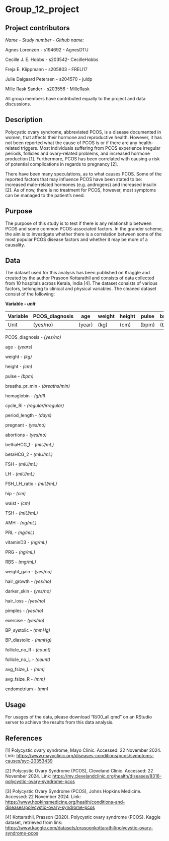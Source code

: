 # Group_12_project

## Project contributors

*Name - Study number - Github name:*

Agnes Lorenzen - s194692 - AgnesDTU

Cecille J. E. Hobbs - s203542- CecilleHobbs

Freja E. Klippmann - s205803 - FRELI17

Julie Dalgaard Petersen - s204570 - juldp

Mille Rask Sander - s203556 - MilleRask

All group members have contributed equally to the project and data discussions.

## Description

Polycystic ovary syndrome, abbreviated PCOS, is a disease documented in women, that affects their hormone and reproductive health. However, it has not been reported what the cause of PCOS is or if there are any health-related triggers. Most individuals suffering from PCOS experience irregular periods, follicles and ovary-related problems, and increased hormone production [1]. Furthermore, PCOS has been correlated with causing a risk of potential complications in regards to pregnancy [2].

There have been many speculations, as to what causes PCOS. Some of the reported factors that may influence PCOS have been stated to be: increased male-related hormones (e.g. androgens) and increased insulin [2]. As of now, there is no treatment for PCOS, however, most symptoms can be managed to the patient’s need.

## Purpose

The purpose of this study is to test if there is any relationship between PCOS and some common PCOS-associated factors. In the grander scheme, the aim is to investigate whether there is a correlation between some of the most popular PCOS disease factors and whether it may be more of a causality.

## Data

The dataset used for this analysis has been published on Kraggle and created by the author Prasoon Kottarathil and consists of data collected from 10 hospitals across Kerala, India [4]. The dataset consists of various factors, belonging to clinical and physical variables. The cleaned dataset consist of the following:

**Variable *- unit***

| Variable | PCOS_diagnosis | age    | weight | height | pulse | breaths_pr_min | hemaglobin | cycle_RI            | period_length | Col11 | Col12 | Col13 | Col14 | Col15 | Col16 | Col17 | Col18 | Col19 | Col20 | Col21 | Col22 | Col23 | Col24 | Col25 | Col26 | Col27 | Col28 | Col29 | Col30 | Col31 | Col32 | Col33 | Col34 | Col35 | Col36 | Col37 | Col38 |
|-----|--------|----|-----|-----|----|-----|-------|-----|-----|--|--|--|--|--|--|--|--|--|--|--|--|--|--|--|--|--|--|--|--|--|--|--|--|--|--|--|-----------|
| Unit     | (yes/no)       | (year) | (kg)   | (cm)   | (bpm) | (breaths/min)  | (g/dl)     | (regular/irregular) | (days)        |       |       |       |       |       |       |       |       |       |       |       |       |       |       |       |       |       |       |       |       |       |       |       |       |       |       |       |       |

PCOS_diagnosis - *(yes/no)*

age - *(years)*

weight - *(kg)*

height - *(cm)*

pulse - *(bpm)*

breaths_pr_min - *(breaths/min)*

hemaglobin - *(g/dl)*

cycle_RI - *(regular/irregular)*

period_length - *(days)*

pregnant - *(yes/no)*

abortions - *(yes/no)*

bethaHCG_1 - *(mIU/mL)*

betaHCG_2 - *(mIU/mL)*

FSH - *(mIU/mL)*

LH - *(mIU/mL)*

FSH_LH_ratio - *(mIU/mL)*

hip - *(cm)*

waist - *(cm)*

TSH - *(mIU/mL)*

AMH - *(ng/mL)*

PRL - *(ng/mL)*

vitaminD3 - *(ng/mL)*

PRG - *(ng/mL)*

RBS - *(mg/mL)*

weight_gain - *(yes/no)*

hair_growth - *(yes/no)*

darker_skin - *(yes/no)*

hair_loss - *(yes/no)*

pimples - *(yes/no)*

exercise - *(yes/no)*

BP_systolic - *(mmHg)*

BP_diastolic - *(mmHg)*

follicle_no_R - *(count)*

follicle_no_L - *(count)*

avg_fsize_L - *(mm)*

avg_fsize_R - *(mm)*

endometrium - *(mm)*

## Usage

For usages of the data, please download “R/00_all.qmd” on an RStudio server to achieve the results from this data analysis.

## References

[1] Polycystic ovary syndrome, Mayo Clinic. Accessed: 22 November 2024. Link: <https://www.mayoclinic.org/diseases-conditions/pcos/symptoms-causes/syc-20353439>

[2] Polycystic Ovary Syndrome (PCOS), Cleveland Clinic. Accessed: 22 November 2024. Link: <https://my.clevelandclinic.org/health/diseases/8316-polycystic-ovary-syndrome-pcos>

[3] Polycystic Ovary Syndrome (PCOS), Johns Hopkins Medicine. Accessed: 22 November 2024. Link: <https://www.hopkinsmedicine.org/health/conditions-and-diseases/polycystic-ovary-syndrome-pcos>

[4] Kottarathil, Prasson (2020). Polycystic ovary syndrome (PCOS). Kaggle dataset, retrieved from link: <https://www.kaggle.com/datasets/prasoonkottarathil/polycystic-ovary-syndrome-pcos>
